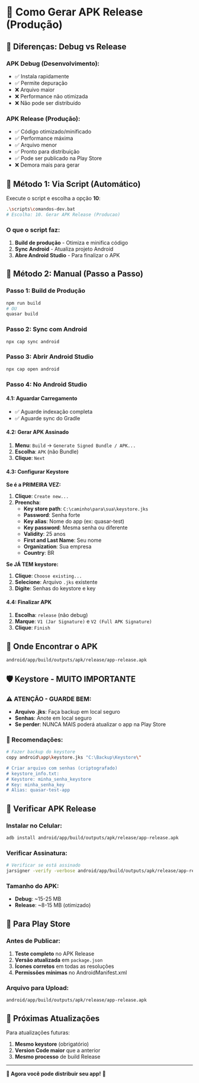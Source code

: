 # 📱 Como Gerar APK Release (Produção)

## 🎯 Diferenças: Debug vs Release

### **APK Debug (Desenvolvimento):**

- ✅ Instala rapidamente
- ✅ Permite depuração
- ❌ Arquivo maior
- ❌ Performance não otimizada
- ❌ Não pode ser distribuído

### **APK Release (Produção):**

- ✅ Código otimizado/minificado
- ✅ Performance máxima
- ✅ Arquivo menor
- ✅ Pronto para distribuição
- ✅ Pode ser publicado na Play Store
- ❌ Demora mais para gerar

## 🚀 Método 1: Via Script (Automático)

Execute o script e escolha a opção **10**:

```bash
.\scripts\comandos-dev.bat
# Escolha: 10. Gerar APK Release (Producao)
```

### **O que o script faz:**

1. **Build de produção** - Otimiza e minifica código
2. **Sync Android** - Atualiza projeto Android
3. **Abre Android Studio** - Para finalizar o APK

## 🔧 Método 2: Manual (Passo a Passo)

### **Passo 1: Build de Produção**

```bash
npm run build
# OU
quasar build
```

### **Passo 2: Sync com Android**

```bash
npx cap sync android
```

### **Passo 3: Abrir Android Studio**

```bash
npx cap open android
```

### **Passo 4: No Android Studio**

#### **4.1: Aguardar Carregamento**

- ✅ Aguarde indexação completa
- ✅ Aguarde sync do Gradle

#### **4.2: Gerar APK Assinado**

1. **Menu**: `Build` → `Generate Signed Bundle / APK...`
2. **Escolha**: `APK` (não Bundle)
3. **Clique**: `Next`

#### **4.3: Configurar Keystore**

**Se é a PRIMEIRA VEZ:**

1. **Clique**: `Create new...`
2. **Preencha**:
   - **Key store path**: `C:\caminho\para\sua\keystore.jks`
   - **Password**: Senha forte
   - **Key alias**: Nome do app (ex: quasar-test)
   - **Key password**: Mesma senha ou diferente
   - **Validity**: 25 anos
   - **First and Last Name**: Seu nome
   - **Organization**: Sua empresa
   - **Country**: BR

**Se JÁ TEM keystore:**

1. **Clique**: `Choose existing...`
2. **Selecione**: Arquivo `.jks` existente
3. **Digite**: Senhas do keystore e key

#### **4.4: Finalizar APK**

1. **Escolha**: `release` (não debug)
2. **Marque**: `V1 (Jar Signature)` e `V2 (Full APK Signature)`
3. **Clique**: `Finish`

## 📂 Onde Encontrar o APK

```
android/app/build/outputs/apk/release/app-release.apk
```

## 🛡️ Keystore - MUITO IMPORTANTE

### **⚠️ ATENÇÃO - GUARDE BEM:**

- **Arquivo .jks**: Faça backup em local seguro
- **Senhas**: Anote em local seguro
- **Se perder**: NUNCA MAIS poderá atualizar o app na Play Store

### **📝 Recomendações:**

```bash
# Fazer backup do keystore
copy android\app\keystore.jks "C:\Backup\Keystore\"

# Criar arquivo com senhas (criptografado)
# keystore_info.txt:
# Keystore: minha_senha_keystore
# Key: minha_senha_key
# Alias: quasar-test-app
```

## 🎯 Verificar APK Release

### **Instalar no Celular:**

```bash
adb install android/app/build/outputs/apk/release/app-release.apk
```

### **Verificar Assinatura:**

```bash
# Verificar se está assinado
jarsigner -verify -verbose android/app/build/outputs/apk/release/app-release.apk
```

### **Tamanho do APK:**

- **Debug**: ~15-25 MB
- **Release**: ~8-15 MB (otimizado)

## 🚀 Para Play Store

### **Antes de Publicar:**

1. **Teste completo** no APK Release
2. **Versão atualizada** em `package.json`
3. **Ícones corretos** em todas as resoluções
4. **Permissões mínimas** no AndroidManifest.xml

### **Arquivo para Upload:**

```
android/app/build/outputs/apk/release/app-release.apk
```

## 🔄 Próximas Atualizações

Para atualizações futuras:

1. **Mesmo keystore** (obrigatório)
2. **Version Code maior** que a anterior
3. **Mesmo processo** de build Release

---

**🎉 Agora você pode distribuir seu app!** 📱
